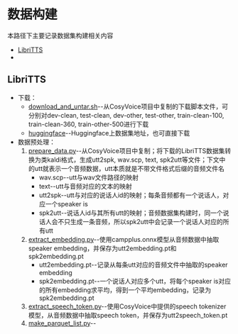 # 数据构建
本路径下主要记录数据集构建相关内容

 - [LibriTTS](#LibriTTS)
 - [](#)

## LibriTTS
 - 下载：
   - [download_and_untar.sh](./libritts/download_and_untar.sh)--从CosyVoice项目中复制的下载脚本文件，可分别对dev-clean, test-clean, dev-other, test-other, train-clean-100, train-clean-360, train-other-500进行下载
   - [huggingface](https://huggingface.co/datasets/mythicinfinity/libritts)--Huggingface上数据集地址，也可直接下载
 - 数据预处理：
   1. [prepare_data.py](./libritts/prepare_data.py)--从CosyVoice项目中复制；将下载的LibriTTS数据集转换为类kaldi格式，生成utt2spk, wav.scp, text, spk2utt等文件；下文中的utt就表示一个音频数据，utt本质就是不带文件格式后缀的音频文件名
      - wav.scp--utt与wav文件路径的映射
      - text--utt与音频对应的文本的映射
      - utt2spk--utt与对应的说话人id的映射；每条音频都有一个说话人，对应一个speaker is
      - spk2utt--说话人id与其所有utt的映射；音频数据集构建时，同一个说话人会不只生成一条音频，所以spk2utt中会记录一个说话人对应的所有utt
   2. [extract_embedding.py](./libritts/extract_embedding.py)--使用campplus.onnx模型从音频数据中抽取speaker embedding，并保存为utt2embedding.pt和spk2embedding.pt
      - utt2embedding.pt--记录从每条utt对应的音频文件中抽取的speaker embedding
      - spk2embedding.pt--一个说话人对应多个utt，将每个speaker is对应的所有embedding求平均，得到一个平均embedding，记录为spk2embedding.pt
   3. [extract_speech_token.py](./libritts/extract_speech_token.py)--使用CosyVoice中提供的speech tokenizer模型，从音频数据中抽取speech token，并保存为utt2speech_token.pt
   4. [make_parquet_list.py](./libritts/make_parquet_list.py)--